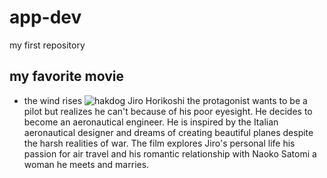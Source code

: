 # app-dev
my first repository

## my favorite movie

- the wind rises
![hakdog](https://carolinatheatre.org/wp-content/uploads/2024/05/24_TheWindRises_1440x810-1280x720.png)
  Jiro Horikoshi the protagonist wants to be a pilot but realizes he can't because of his poor eyesight. He decides to become an aeronautical engineer. He is inspired by the Italian aeronautical designer and dreams of creating beautiful planes despite the harsh realities of war. The film explores Jiro's personal life his passion for air travel and his romantic relationship with Naoko Satomi a woman he meets and marries.
